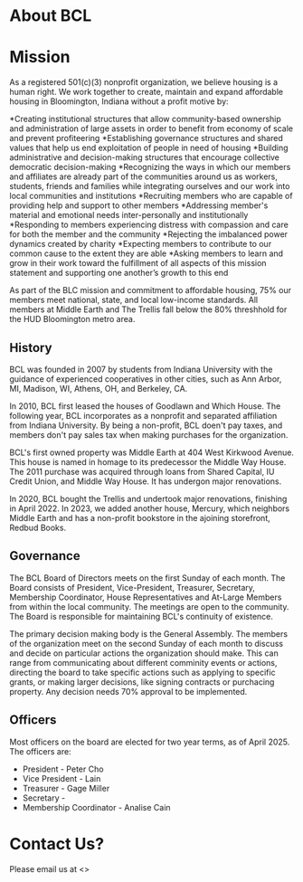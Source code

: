 # About BCL

# Mission 
As a registered 501(c)(3) nonprofit organization, we believe housing is a human right. We work together to create, maintain and expand affordable housing in Bloomington, Indiana without a profit motive by:

*Creating institutional structures that allow community-based ownership and administration of large assets in order to benefit from economy of scale and prevent profiteering
*Establishing governance structures and shared values that help us end exploitation of people in need of housing
*Building administrative and decision-making structures that encourage collective democratic decision-making
*Recognizing the ways in which our members and affiliates are already part of the communities around us as workers, students, friends and families while integrating ourselves and our work into local communities and institutions
*Recruiting members who are capable of providing help and support to other members
*Addressing member's material and emotional needs inter-personally and institutionally
*Responding to members experiencing distress with compassion and care for both the member and the community
*Rejecting the imbalanced power dynamics created by charity
*Expecting members to contribute to our common cause to the extent they are able
*Asking members to learn and grow in their work toward the fulfillment of all aspects of this mission statement and supporting one another’s growth to this end

As part of the BLC mission and commitment to affordable housing, 75% our members meet national, state, and local low-income standards. All members at Middle Earth and The Trellis fall below the 80% threshhold for the HUD Bloomington metro area.

## History
BCL was founded in 2007 by students from Indiana University with the guidance of experienced cooperatives in other cities, such as Ann Arbor, MI, Madison, WI, Athens, OH, and Berkeley, CA.

In 2010, BCL first leased the houses of Goodlawn and Which House. The following year, BCL incorporates as a nonprofit and separated affiliation from Indiana University. By being a non-profit, BCL doen't pay taxes, and members don't pay sales tax when making purchases for the organization.

BCL's first owned property was Middle Earth at 404 West Kirkwood Avenue. This house is named in homage to its predecessor the Middle Way House. The 2011 purchase was acquired through loans from Shared Capital, IU Credit Union, and Middle Way House. It has undergon major renovations. 

In 2020, BCL bought the Trellis and undertook major renovations, finishing in April 2022. In 2023, we added another house, Mercury, which neighbors Middle Earth and has a non-profit bookstore in the ajoining storefront, Redbud Books.

## Governance
The BCL Board of Directors meets on the first Sunday of each month. The Board consists of President, Vice-President, Treasurer, Secretary, Membership Coordinator, House Representatives and At-Large Members from within the local community. The meetings are open to the community. The Board is responsible for maintaining BCL's continuity of existence. 

The primary decision making body is the General Assembly. The members of the organization meet on the second Sunday of each month to discuss and decide on particular actions the organization should make. This can range from communicating about different comminity events or actions, directing the board to take specific actions such as applying to specific grants, or making larger decisions, like signing contracts or purchacing property. Any decision needs 70% approval to be implemented.

## Officers

Most officers on the board are elected for two year terms, as of April 2025. The officers are:  
* President - Peter Cho
* Vice President - Lain
* Treasurer - Gage Miller
* Secretary - 
* Membership Coordinator - Analise Cain 

# Contact Us?
Please email us at <>